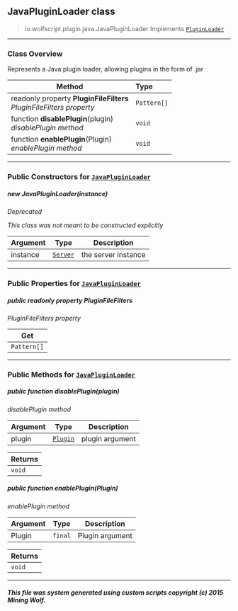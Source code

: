 ## JavaPluginLoader __class__

>io.wolfscript.plugin.java.JavaPluginLoader
>Implements [`PluginLoader`](../PluginLoader.md)

---

### Class Overview

Represents a Java plugin loader, allowing plugins in the form of .jar

Method | Type   
--- | :--- 
 readonly property __PluginFileFilters__ <br> _PluginFileFilters property_ | `Pattern[]`
 function __disablePlugin__(plugin) <br> _disablePlugin method_ | `void`
 function __enablePlugin__(Plugin) <br> _enablePlugin method_ | `void`



---

### Public Constructors for [`JavaPluginLoader`](JavaPluginLoader.md)

##### <a id='javapluginloader'></a>new __JavaPluginLoader__(instance) 
_Deprecated_

_This class was not meant to be constructed explicitly_

Argument | Type | Description  
--- | --- | --- 
instance | [`Server`](../../Server.md) | the server instance

---

### Public Properties for [`JavaPluginLoader`](JavaPluginLoader.md)

##### <a id='pluginfilefilters'></a>public  readonly property __PluginFileFilters__

_PluginFileFilters property_

Get | 
--- | 
`Pattern[]` |



---

### Public Methods for [`JavaPluginLoader`](JavaPluginLoader.md)

##### <a id='disableplugin'></a>public  function __disablePlugin__(plugin)

_disablePlugin method_

Argument | Type | Description  
--- | --- | --- 
plugin | [`Plugin`](../Plugin.md) | plugin argument

Returns | 
--- | 
`void` |


##### <a id='enableplugin'></a>public  function __enablePlugin__(Plugin)

_enablePlugin method_

Argument | Type | Description  
--- | --- | --- 
Plugin | `final` | Plugin argument

Returns | 
--- | 
`void` |


---


##### This file was system generated using custom scripts copyright (c) 2015 Mining Wolf.
	

